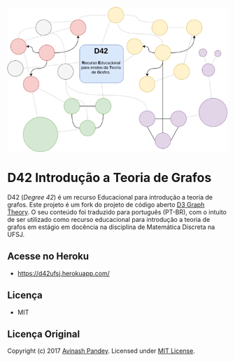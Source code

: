 <p align="center">
  <img src="img/D42.png" style="max-width:100%;">
</p>

# D42 Introdução a Teoria de Grafos

D42 (*Degree 42*) é um recurso Educacional para introdução a teoria de grafos.
Este projeto é um fork do projeto de código aberto [D3 Graph Theory](https://github.com/mrpandey/d3graphTheory).
O seu conteúdo foi traduzido para português (PT-BR), com o intuito de ser utilizado
como recurso educacional para introdução a teoria de grafos em estágio em docência na disciplina de
Matemática Discreta na UFSJ.

## Acesse no Heroku
 - https://d42ufsj.herokuapp.com/
## Licença

- MIT

## Licença Original

Copyright (c) 2017 [Avinash Pandey](http://mrpandey.com). Licensed under [MIT License](https://github.com/mrpandey/d3graphTheory/blob/master/LICENSE).
